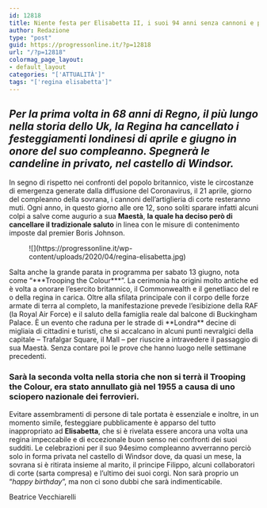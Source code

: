 ```yaml
---
id: 12818
title: Niente festa per Elisabetta II, i suoi 94 anni senza cannoni e parata
author: Redazione
type: "post"
guid: https://progressonline.it/?p=12818
url: "/?p=12818"
colormag_page_layout:
- default_layout
categories: "['ATTUALITÀ']"
tags: "['regina elisabetta']"
---
```


## *Per la prima volta in 68 anni di Regno, il più lungo nella storia dello Uk, la Regina ha cancellato i festeggiamenti londinesi di aprile e giugno in onore del suo compleanno. Spegnerà le candeline in privato, nel castello di Windsor.*

In segno di rispetto nei confronti del popolo britannico, viste le circostanze di emergenza generate dalla diffusione del Coronavirus, il 21 aprile, giorno del compleanno della sovrana, i cannoni dell’artiglieria di corte resteranno muti. Ogni anno, in questo giorno alle ore 12, sono soliti sparare infatti alcuni colpi a salve come augurio a sua **Maestà**, **la quale ha deciso però di cancellare il tradizionale saluto** in linea con le misure di contenimento imposte dal premier Boris Johnson.

<div class="wp-block-image"><figure class="alignleft size-large is-resized">![](https://progressonline.it/wp-content/uploads/2020/04/regina-elisabetta.jpg)</figure></div>Salta anche la grande parata in programma per sabato 13 giugno, nota come “***Trooping the Colour***”. La cerimonia ha origini molto antiche ed è volta a onorare l’esercito britannico, il Commonwealth e il genetliaco del re o della regina in carica. Oltre alla sfilata principale con il corpo delle forze armate di terra al completo, la manifestazione prevede l’esibizione della RAF (la Royal Air Force) e il saluto della famiglia reale dal balcone di Buckingham Palace. È un evento che raduna per le strade di **Londra** decine di migliaia di cittadini e turisti, che si accalcano in alcuni punti nevralgici della capitale – Trafalgar Square, il Mall – per riuscire a intravedere il passaggio di sua Maestà. Senza contare poi le prove che hanno luogo nelle settimane precedenti.

### Sarà la seconda volta nella storia che non si terrà il Trooping the Colour, era stato annullato già nel 1955 a causa di uno sciopero nazionale dei ferrovieri.

Evitare assembramenti di persone di tale portata è essenziale e inoltre, in un momento simile, festeggiare pubblicamente è apparso del tutto inappropriato ad **Elisabetta**, che si è rivelata essere ancora una volta una regina impeccabile e di eccezionale buon senso nei confronti dei suoi sudditi. Le celebrazioni per il suo 94esimo compleanno avverranno perciò solo in forma privata nel castello di Windsor dove, da quasi un mese, la sovrana si è ritirata insieme al marito, il principe Filippo, alcuni collaboratori di corte (sarta compresa) e l’ultimo dei suoi corgi. Non sarà proprio un “*happy birthday*”, ma non ci sono dubbi che sarà indimenticabile.

Beatrice Vecchiarelli